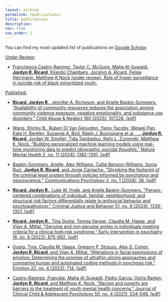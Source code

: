 ```yaml
---
layout: archive
permalink: /publications/
title: publications
description: 
nav: true
nav_order: 1
---
```


You can find my most updated list of publications on [Google Scholar](https://scholar.google.com/citations?hl=en&user=7Qv7_Y4AAAAJ&view_op=list_works&sortby=pubdate).

<u>Under Review:<u>

- Franchesca Castro-Ramirez, Taylor C. McGuire, Maha Al-Suwaidi, **Jordyn R. Ricard**, Kilando Chambers, Jocelyn A. Ricard, Felipe Herrmann, Matthew K Nock (under review). Role of hyper-surveillance in suicide risk of black minoritized youth.
  

<u>Published:<u>

- **Ricard, Jordyn R.**, Jennifer A. Richeson, and Arielle Baskin-Sommers. "Availability of community resources reduces the association among community violence exposure, negative emotionality, and substance use disorders." Child Abuse & Neglect 160 (2025): 107226. [[pdf](https://jordynricard.github.io/files/ricard2025availability.pdf)]

- Wang, Shirley B., Ruben DI Van Genugten, Yaniv Yacoby, Weiwei Pan, Kate H. Bentley, Suzanne A. Bird, Ralph J. Buonopane et al., ... **Jordyn R. Ricard**, Jordan W. Smoller, Tida Tambedou, Kelly L. Zuromski, Matthew K. Nock. "Building personalized machine learning models using real-time monitoring data to predict idiographic suicidal thoughts." Nature Mental Health 2, no. 11 (2024): 1382-1391. [[pdf](https://jordynricard.github.io/files/wang2024building.pdf)]

- Baskin-Sommers, Arielle, Alex Williams, Callie Benson-Williams, Sonia Ruiz, **Jordyn R. Ricard**, and Jorge Camacho. "Shrinking the footprint of the criminal legal system through policies informed by psychology and neuroscience." Communications Psychology 2, no. 1 (2024): 38. [[pdf](https://jordynricard.github.io/files/baskin-sommers2024shrinking.pdf)]

- **Ricard, Jordyn R.**, Luke W. Hyde, and Arielle Baskin-Sommers. "Person-centered combinations of individual, familial, neighborhood, and structural risk factors differentially relate to antisocial behavior and psychopathology." Criminal Justice and Behavior 51, no. 9 (2024): 1339-1357. [[pdf](https://jordynricard.github.io/files/ricard2024person.pdf)]

- **Ricard, Jordyn R.**, Tina Gupta, Teresa Vargas, Claudia M. Haase, and Vijay A. Mittal. "Genuine and non‐genuine smiles in individuals meeting criteria for a clinical high‐risk syndrome." Early intervention in psychiatry 16, no. 8 (2022): 875-882. [[pdf](https://jordynricard.github.io/files/ricard2022genuine.pdf)]

- Gupta, Tina, Claudia M. Haase, Gregory P. Strauss, Alex S. Cohen, **Jordyn R. Ricard**, and Vijay A. Mittal. "Alterations in facial expressions of emotion: Determining the promise of ultrathin slicing approaches and comparing human and automated coding methods in psychosis risk." Emotion 22, no. 4 (2022): 714. [[pdf](https://jordynricard.github.io/files/gupta2022alterations.pdf)]

- Castro-Ramirez, Franckie, Maha Al-Suwaidi, Pedro Garcia, Osiris Rankin, **Jordyn R. Ricard**, and Matthew K. Nock. "Racism and poverty are barriers to the treatment of youth mental health concerns." Journal of Clinical Child & Adolescent Psychology 50, no. 4 (2021): 534-546. [[pdf](https://jordynricard.github.io/files/castro2021racism.pdf)]

